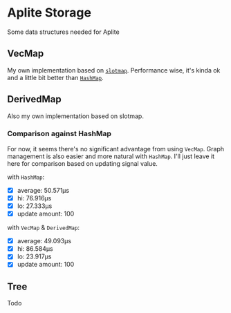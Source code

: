 # Aplite Storage
Some data structures needed for Aplite

## VecMap
My own implementation based on [`slotmap`](https://github.com/orlp/slotmap).
Performance wise, it's kinda ok and a little bit better than [`HashMap`](https://doc.rust-lang.org/std/collections/struct.HashMap.html).

## DerivedMap
Also my own implementation based on slotmap.

### Comparison against HashMap
For now, it seems there's no significant advantage from using `VecMap`.
Graph management is also easier and more natural with `HashMap`.
I'll just leave it here for comparison based on updating signal value.

with `HashMap`:
- [X] average: 50.571µs
- [X] hi: 76.916µs
- [X] lo: 27.333µs
- [X] update amount: 100

with `VecMap` & `DerivedMap`:
- [X] average: 49.093µs
- [X] hi: 86.584µs
- [X] lo: 23.917µs
- [X] update amount: 100

## Tree
Todo
